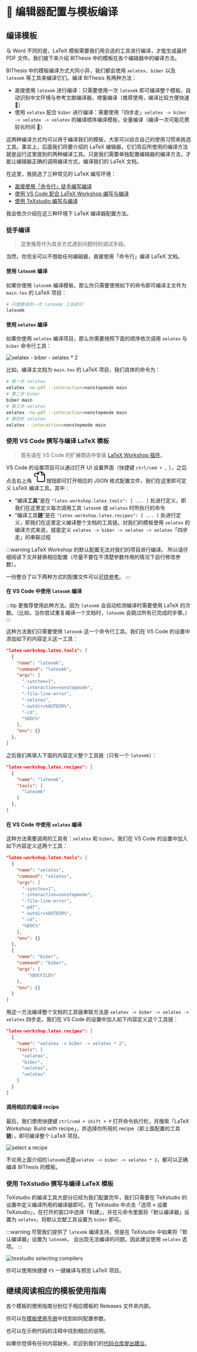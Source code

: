 # 📃 编辑器配置与模板编译

## 编译模板

与 Word 不同的是，LaTeX 模板需要我们用合适的工具进行编译，才能生成最终 PDF 文件。我们接下来介绍 BIThesis 中的模板在各个编辑器中的编译方法。

BIThesis 中的模板编译方式大同小异，我们都会使用 `xelatex`、`biber` 以及 `latexmk` 等工具来编译它们。编译 BIThesis 有两种方法：

- 直接使用 `latexmk` 进行编译：只需要使用一次 `latexmk` 即可编译整个模板，自动识别中文环境与参考文献编译器，增量编译（推荐使用，编译比较方便快速 🚀）
- 使用 `xelatex` 配合 `biber` 进行编译：需要使用「四步走」`xelatex -> biber -> xelatex -> xelatex` 的编译顺序编译模板，全量编译（编译一次可能花费较长时间 🐌）

这两种编译方式均可以用于编译我们的模板，大家可以综合自己的使用习惯来挑选工具。事实上，后面我们将要介绍的 LaTeX 编辑器，它们背后所使用的编译方法就是运行这里提到的两种编译工具。只是我们需要单独配置编辑器的编译方法，才能让编辑器正确的调用编译方式，编译我们的 LaTeX 文档。

在这里，我挑选了三种常见的 LaTeX 编写环境：

- [直接使用「命令行」徒手编写编译](#徒手编译)
- [使用 VS Code 配合 LaTeX Workshop 编写与编译](#使用-vs-code-撰写与编译-latex-模板)
- [使用 TeXstudio 编写与编译](#使用-texstudio-撰写与编译-latex-模板)

我会依次介绍在这三种环境下 LaTeX 编译器配置方法。

### 徒手编译

> 这里推荐作为其余方式遇到问题时的调试手段。

当然，你完全可以不借助任何编辑器，直接使用「命令行」编译 LaTeX 文档。

#### 使用 `latexmk` 编译

如果你使用 `latexmk` 编译模板，那么你只需要使用如下的命令即可编译主文件为 `main.tex` 的 LaTeX 项目：

```bash
# 只需要调用一次 latexmk 工具即可
latexmk
```

#### 使用 `xelatex` 编译

如果你使用 `xelatex` 编译项目，那么你需要按照下面的顺序依次调用 `xelatex` 与 `biber` 命令行工具：

![xelatex - biber - xelatex * 2](https://i.loli.net/2020/03/09/6x7KHDZtnwAamf4.png)

比如，编译主文档为 `main.tex` 的 LaTeX 项目，我们具体的命令为：

```bash
# 第一步 xelatex
xelatex -no-pdf --interaction=nonstopmode main
# 第二步 biber
biber main
# 第三步 xelatex
xelatex -no-pdf --interaction=nonstopmode main
# 第四步 xelatex
xelatex --interaction=nonstopmode main
```

### 使用 VS Code 撰写与编译 LaTeX 模板

> 首先请在 VS Code 的扩展商店中安装 [LaTeX Workshop 插件](https://marketplace.visualstudio.com/items?itemName=James-Yu.latex-workshop)。

VS Code 的设置项目可以通过打开 UI 设置界面（快捷键 `ctrl/cmd + ,` ），之后点击右上角 <img src="../assets/codicon-go-to-file.svg" alt="Open Settings (JSON)" title="Open Settings (JSON)" class="icon"> 按钮即可打开相应的 JSON 格式配置文件，我们在这里即可定义 LaTeX 编译工具。其中：

- “编译**工具**”是在 `"latex-workshop.latex.tools": [ ... ]` 处进行定义，即我们在这里定义每次调用工具 `latexmk` 或 `xelatex` 时所执行的命令
- “编译工具**链**”是在 `"latex-workshop.latex.recipes": [ ... ]` 处进行定义，即我们在这里定义编译整个文档的工具链。对我们的模板使用 `xelatex` 的编译方式来说，就是定义 `xelatex -> biber -> xelatex -> xelatex`「四步走」的串联过程

:::warning
LaTeX Workshop 的默认配置无法对我们的项目进行编译。
所以请仔细阅读下文并替换相应配置（尽量不要在不清楚参数作用的情况下自行修改参数）。

一份整合了以下两种方式的配置文件可以[可供参考](https://gist.github.com/fky2015/76c8d2b358264f0cfaf80b8dcf68b3f4)。
:::

#### 在 VS Code 中使用 `latexmk` 编译

:::tip
更推荐使用此种方法。因为 `latexmk` 会自动检测编译时需要使用 LaTeX 的次数。（比如，当你尝试重复编译一个文档时，`latexmk` 会跳过所有已完成的步骤。）
:::

这种方法我们只需要使用 `latexmk` 这一个命令行工具。我们在 VS Code 的设置中添加如下的内容定义这一工具：

```json
"latex-workshop.latex.tools": [
  {
    "name": "latexmk",
    "command": "latexmk",
    "args": [
      "-synctex=1",
      "-interaction=nonstopmode",
      "-file-line-error",
      "-xelatex",
      "-outdir=%OUTDIR%",
      "-cd",
      "%DOC%"
    ],
    "env": {}
  },
]
```

之后我们再填入下面的内容定义整个工具链（只有一个 `latexmk`）：

```json
"latex-workshop.latex.recipes": [
  {
    "name": "latexmk",
    "tools": [
      "latexmk"
    ]
  },
]
```

#### 在 VS Code 中使用 `xelatex` 编译

这种方法需要调用的工具有：`xelatex` 和 `biber`。我们在 VS Code 的设置中加入如下内容定义这两个工具：

```json
"latex-workshop.latex.tools": [
  {
    "name": "xelatex",
    "command": "xelatex",
    "args": [
      "-synctex=1",
      "-interaction=nonstopmode",
      "-file-line-error",
      "-pdf",
      "-outdir=%OUTDIR%",
      "-cd",
      "%DOC%"
    ],
    "env": {}
  },
  {
    "name": "biber",
    "command": "biber",
    "args": [
        "%DOCFILE%"
    ],
    "env": {}
  }
]
```

用这一方法编译整个文档的工具链串联方法是 `xelatex -> biber -> xelatex -> xelatex` 四步走。我们在 VS Code 的设置中加入如下内容定义这个工具链：

```json
"latex-workshop.latex.recipes": [
  {
    "name": "xelatex -> biber -> xelatex * 2",
    "tools": [
      "xelatex",
      "biber",
      "xelatex",
      "xelatex"
    ]
  }
]
```

#### 调用相应的编译 recipe

最后，我们使用快捷键 `ctrl/cmd + shift + P` 打开命令执行栏，并搜索「LaTeX Workshop: Build with recipe」，并选择你所用的 recipe（即上面配置的工具**链**），即可编译整个 LaTeX 项目。

![select a recipe](https://i.loli.net/2020/03/09/2c1uEYlUFjRxJ9w.png)

不论用上面介绍的`latexmk`还是`xelatex -> biber -> xelatex * 2`，都可以正确编译 BIThesis 的模板。

### 使用 TeXstudio 撰写与编译 LaTeX 模板

TeXstudio 的编译工具大部分已经为我们配置完毕，我们只需要在 TeXstudio 的设置中定义编译所用的编译器即可。在 TeXstudio 中点击「选项 » 设置 TeXstudio」，在打开的窗口中选择「构建」，并在元命令里面将「默认编译器」设置为 `xelatex`，将默认文献工具设置为 `biber` 即可。

:::warning
尽管我们提供了 `latexmk` 编译支持，但是在 TeXstudio 中如果将「默认编译器」设置为 `latexmk`，
会出现无法编译的问题。因此建议使用 `xelatex` 选项。
:::

![texstudio selecting compilers](https://i.loli.net/2020/03/09/qYbDPjw6moLUIS3.png)

你可以使用快捷键 `F5` 一键编译与预览 LaTeX 项目。

## 继续阅读相应的模板使用指南

各个模板的使用指南分别位于相应模板的 Releases 文件夹内部。

你可以在[模板使用手册](https://mirrors.ctan.org/macros/unicodetex/latex/bithesis/bithesis.pdf)中找到如何配置参数。

也可以在示例代码的注释中找到相应的说明。

如果你觉得有任何内容缺失，欢迎到我们的[代码仓库提出建议](https://github.com/BITNP/BIThesis/issues)。
